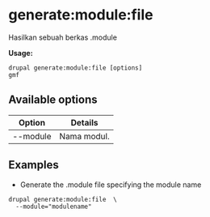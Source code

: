 # generate:module:file
Hasilkan sebuah berkas .module

**Usage:**
```
drupal generate:module:file [options]
gmf
```

## Available options
Option | Details
-------|-------------
--module | Nama modul.

## Examples
* Generate the .module file specifying the module name
```
drupal generate:module:file  \
  --module="modulename"
```
